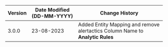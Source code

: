 | **Version** | **Date Modified (DD-MM-YYYY)** | **Change History**                                               |
|-------------|--------------------------------|------------------------------------------------------------------|
|  3.0.0      |  23-08-2023                    | Added Entity Mapping and remove alertactics Column Name to **Analytic Rules**  |
